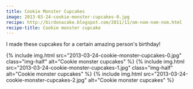 ```yaml
---
title: Cookie Monster Cupcakes
image: 2013-03-24-cookie-monster-cupcakes-0.jpg
recipe: http://birdonacake.blogspot.com/2011/11/om-nom-nom-nom.html
recipe-title: Cookie monster cupcake
---
```


I made these cupcakes for a certain amazing person's birthday!

<div class="photos">
{% include img.html src="2013-03-24-cookie-monster-cupcakes-0.jpg" class="img-half" alt="Cookie monster cupcakes" %}
{% include img.html src="2013-03-24-cookie-monster-cupcakes-1.jpg" class="img-half" alt="Cookie monster cupcakes" %}
{% include img.html src="2013-03-24-cookie-monster-cupcakes-2.jpg" alt="Cookie monster cupcakes" %}
</div>
